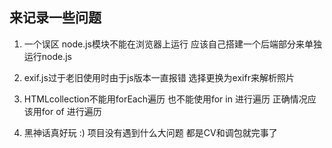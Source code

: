 ## 来记录一些问题

1. 一个误区 node.js模块不能在浏览器上运行 应该自己搭建一个后端部分来单独运行node.js

2. exif.js过于老旧使用时由于js版本一直报错 选择更换为exifr来解析照片 

3. HTMLcollection不能用forEach遍历 也不能使用for in 进行遍历 正确情况应该用for of 进行遍历

4. 黑神话真好玩 :) 项目没有遇到什么大问题 都是CV和调包就完事了